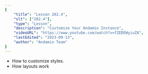 ```yaml
---
{
    "title": "Lesson 202.4",
    "slt": ["202.4"],
    "type": "Lesson",
    "description": "Customize Your Andamio Instance",
    "videoURL": "https://www.youtube.com/watch?v=fZEDEWyiuZA",
    "lastEdited": "2023-09-13",
    "author": "Andamio Team"
}
---
```



- How to customize styles.
- How layouts work